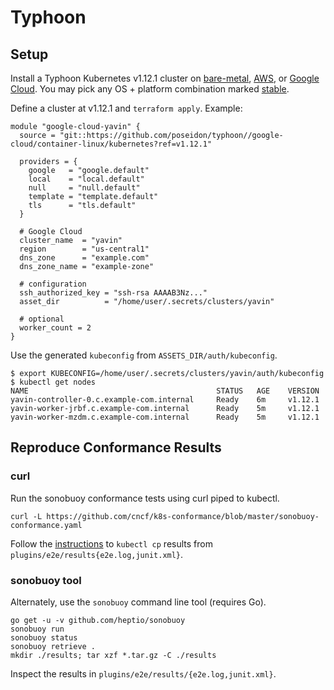 # Typhoon

## Setup

Install a Typhoon Kubernetes v1.12.1 cluster on [bare-metal](https://typhoon.psdn.io/cl/bare-metal/), [AWS](https://typhoon.psdn.io/cl/aws/), or [Google Cloud](https://typhoon.psdn.io/cl/google-cloud/). You may pick any OS + platform combination marked [stable](https://github.com/poseidon/typhoon#modules).

Define a cluster at v1.12.1 and `terraform apply`. Example:

```
module "google-cloud-yavin" {
  source = "git::https://github.com/poseidon/typhoon//google-cloud/container-linux/kubernetes?ref=v1.12.1"

  providers = {
    google   = "google.default"
    local    = "local.default"
    null     = "null.default"
    template = "template.default"
    tls      = "tls.default"
  }

  # Google Cloud
  cluster_name  = "yavin"
  region        = "us-central1"
  dns_zone      = "example.com"
  dns_zone_name = "example-zone"

  # configuration
  ssh_authorized_key = "ssh-rsa AAAAB3Nz..."
  asset_dir          = "/home/user/.secrets/clusters/yavin"

  # optional
  worker_count = 2
}
```

Use the generated `kubeconfig` from `ASSETS_DIR/auth/kubeconfig`.

```
$ export KUBECONFIG=/home/user/.secrets/clusters/yavin/auth/kubeconfig
$ kubectl get nodes
NAME                                          STATUS   AGE    VERSION
yavin-controller-0.c.example-com.internal     Ready    6m     v1.12.1
yavin-worker-jrbf.c.example-com.internal      Ready    5m     v1.12.1
yavin-worker-mzdm.c.example-com.internal      Ready    5m     v1.12.1
```

## Reproduce Conformance Results

### curl

Run the sonobuoy conformance tests using curl piped to kubectl.

```
curl -L https://github.com/cncf/k8s-conformance/blob/master/sonobuoy-conformance.yaml
```

Follow the [instructions](https://github.com/cncf/k8s-conformance/blob/master/instructions.md#running) to `kubectl cp` results from `plugins/e2e/results{e2e.log,junit.xml}`.


### sonobuoy tool

Alternately, use the `sonobuoy` command line tool (requires Go).

```
go get -u -v github.com/heptio/sonobuoy
sonobuoy run
sonobuoy status
sonobuoy retrieve .
mkdir ./results; tar xzf *.tar.gz -C ./results
```

Inspect the results in `plugins/e2e/results/{e2e.log,junit.xml}`.
